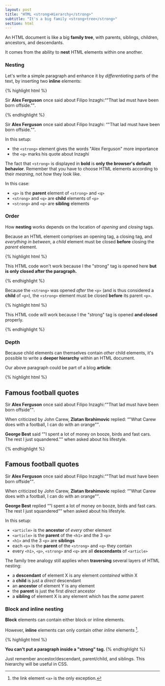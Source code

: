 ```yaml
---
layout: post
title: "HTML <strong>Hierarchy</strong>"
subtitle: "It's a big family <strong>tree</strong>"
section: html
---
```


An HTML document is like a big **family tree**, with parents, siblings, children, ancestors, and descendants.

It comes from the ability to **nest** HTML elements within one another.

### Nesting

Let's write a simple paragraph and enhance it by _differentiating_ parts of the text, by inserting two **inline** elements:

{% highlight html %}
<p>
  Sir <strong>Alex Ferguson</strong> once said about Filipo Inzaghi:<q>"That lad must have been born offside."</q>.
</p>
{% endhighlight %}

<div class="result"><p>Sir <strong>Alex Ferguson</strong> once said about Filipo Inzaghi: <q>"That lad must have been born offside."</q>.</p></div>

In this setup:

* the `<strong>` element gives the words "Alex Ferguson" more importance
* the `<q>` marks his quote about Inzaghi

The fact that `<strong>` is displayed in **bold** is **only the browser's default behavior**. Remember that you have to choose HTML elements according to their _meaning_, not how they look like.

In this case:

* `<p>` is the **parent** element of `<strong>` and `<q>`
* `<strong>` and `<q>` are **child** elements of `<p>`
* `<strong>` and `<q>` are **sibling** elements

### Order

How **nesting** works depends on the location of _opening_ and _closing_ tags.

Because an HTML element comprises an opening tag, a closing tag, and _everything in between_, a _child_ element must be closed **before** closing the _parent_ element.


{% highlight html %}
<!-- This is INVALID code! :-( -->
<p>
  This HTML code won't work because I the "strong" tag is opened here <strong>but is only closed after the paragraph.
</p></strong>
{% endhighlight %}

Because the `<strong>` was opened _after_ the `<p>` (and is thus considered a **child** of `<p>`), the `<strong>` element must be closed **before** its parent `<p>`. 

{% highlight html %}
<!-- This is valid code. :-) -->
<p>
  This HTML code will work because I the "strong" tag is opened <strong>and closed</strong> properly.
</p>
{% endhighlight %}

### Depth

Because child elements can themselves contain _other_ child elements, it's possible to write a **deeper hierarchy** within an HTML document.

Our above paragraph could be part of a blog **article**:

{% highlight html %}
<article>
  <h1>Famous football quotes</h1>
  <p>
    Sir <strong>Alex Ferguson</strong> once said about Filipo Inzaghi:<q>"That lad must have been born offside"</q>.
  </p>
  <p>
    When criticized by John Carew, <strong>Zlatan Ibrahimovic</strong> replied: <q>"What Carew does with a football, I can do with an orange"</q>.
  </p>
  <p>
    <strong>George Best</strong> said <q>"I spent a lot of money on booze, birds and fast cars. The rest I just squandered."</q> when asked about his lifestyle.
  </p>
</article>
{% endhighlight %}

<div class="result">
  <article>
    <h1>Famous football quotes</h1>
    <p>
      Sir <strong>Alex Ferguson</strong> once said about Filipo Inzaghi:<q>"That lad must have been born offside"</q>.
    </p>
    <p>
      When criticized by John Carew, <strong>Zlatan Ibrahimovic</strong> replied: <q>"What Carew does with a football, I can do with an orange"</q>.
    </p>
    <p>
      <strong>George Best</strong> replied <q>"I spent a lot of money on booze, birds and fast cars. The rest I just squandered"</q> when asked about his lifestyle.
    </p>
  </article>
</div>

In this setup:

* `<article>` is the **ancestor** of _every_ other element
* `<article>` is the **parent** of the `<h1>` and the 3 `<p>`
* `<h1>` and the 3 `<p>` are **siblings**
* each `<p>` is the **parent** of the `<strong>` and `<q>` they contain
* every `<h1>`, `<p>`, `<strong>` and `<q>` are all **descendants** of `<article>`

The family tree analogy still applies when **traversing** several layers of HTML nesting:

* a **descendant** of element X is any element _contained_ within X
* a **child** is just a _direct_ descendant
* an **ancestor** of element Y is any element 
* the **parent** is just the first _direct_ ancestor
* a **sibling** of element X is any element which has the _same_ parent

### Block and inline nesting

**Block** elements can contain either block or inline elements.

However, **inline** elements can only contain other _inline_ elements [^1].

{% highlight html %}
<!-- This is INVALID code! :-( -->
<strong>
  <p>You can't put a paragraph inside a "strong" tag.
</strong>
{% endhighlight %}

Just remember ancestor/descendant, parent/child, and siblings. This hierarchy will be useful in CSS.

[^1]: the link element `<a>` is the only exception.
